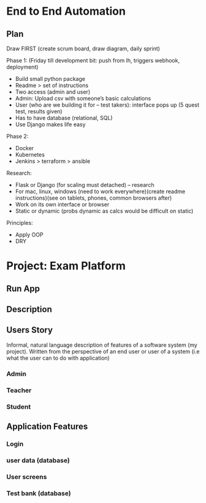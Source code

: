 # End to End Automation

## Plan 

Draw FIRST (create scrum board, draw diagram, daily sprint)

Phase 1: (Friday till development bit: push from lh, triggers webhook, deployment)
-	Build small python package
-	Readme > set of instructions 
-	Two access (admin and user)
-	Admin: Upload csv with someone’s basic calculations 
-	User (who are we building it for – test takers): interface pops up (5 quest test, results given)
-	Has to have database (relational, SQL)
-	Use Django makes life easy

Phase 2:
- Docker 
- Kubernetes
- Jenkins > terraform > ansible 

Research: 
- Flask or Django (for scaling must detached) – research 
- For mac, linux, windows (need to work everywhere)(create readme instructions)(see on tablets, phones, common browsers after)
- Work on its own interface or browser 
- Static or dynamic (probs dynamic as calcs would be difficult on static)

Principles:
- Apply OOP
- DRY


# Project: Exam Platform 

## Run App


## Description 

## Users Story 

Informal, natural language description of features of a software system (my project). Written from the perspective of an end user or user of a system (i.e what the user can to do with application)

### Admin 

### Teacher 

### Student 

## Application Features 

### Login 

### user data (database)

### User screens 

### Test bank (database) 
